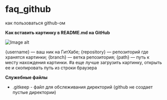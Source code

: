 # faq_github
как пользоваться github-ом

<b>Как вставить картинку в README.md на GitHub</b>

![Image alt](https://github.com/{username}/{repository}/raw/{branch}/{path}/image.png)

{username} — ваш ник на ГитХабе;
{repository} — репозиторий где хранятся картинки;
{branch} — ветка репозитория;
{path} — путь к месту нахождения картинки.
#а еще лучше загрузить картинку, открыть ее и скопировать путь из строки браузера

<b>Служебные файлы</b>
- .gitkeep - файл для обслеживания директорий (github не создает пустые директории)
